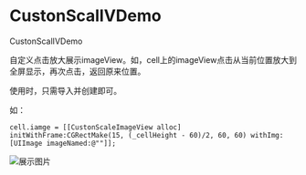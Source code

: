 # CustonScalIVDemo
CustonScalIVDemo

自定义点击放大展示imageView。如，cell上的imageView点击从当前位置放大到全屏显示，再次点击，返回原来位置。

使用时，只需导入并创建即可。

如：
```
cell.iamge = [[CustonScaleImageView alloc] initWithFrame:CGRectMake(15, (_cellHeight - 60)/2, 60, 60) withImg:[UIImage imageNamed:@""]];
```

![展示图片](https://github.com/diankuanghuolong/CustonScalIVDemo/blob/master/CustonScalIVDemo/ShowImages/CustonScallIV.gif)
